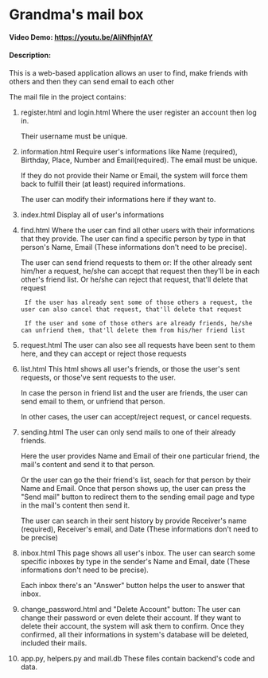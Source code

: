 
# Grandma's mail box

#### Video Demo:  <https://youtu.be/AIiNfhjnfAY>

#### Description:
This is a web-based application allows an user to find, make friends with others and then they can send email to each other

The mail file in the project contains:
1. register.html and login.html
    Where the user register an account then log in.

    Their username must be unique.

2. information.html
    Require user's informations like Name (required), Birthday, Place, Number and Email(required). The email must be unique.

    If they do not provide their Name or Email, the system will force them back to fulfill their (at least) required informations.

    The user can modify their informations here if they want to.

3. index.html
    Display all of user's informations

4. find.html
    Where the user can find all other users with their informations that they provide. The user can find a specific person by type in that person's Name, Email (These informations don't need to be precise).

    The user can send friend requests to them or:
        If the other already sent him/her a request, he/she can accept that request then they'll be in each other's friend list. Or he/she can reject that request, that'll delete that request

        If the user has already sent some of those others a request, the user can also cancel that request, that'll delete that request

        If the user and some of those others are already friends, he/she can unfriend them, that'll delete them from his/her friend list

5. request.html
    The user can also see all requests have been sent to them here, and they can accept or reject those requests

6. list.html
    This html shows all user's friends, or those the user's sent requests, or those've sent requests to the user.

    In case the person in friend list and the user are friends, the user can send email to them, or unfriend that person.

    In other cases, the user can accept/reject request, or cancel requests.

7. sending.html
    The user can only send mails to one of their already friends.
    
    Here the user provides Name and Email of their one particular friend, the mail's content and send it to that person.

    Or the user can go the their friend's list, seach for that person by their Name and Email. Once that person shows up, the user can press the "Send mail" button to redirect them to the sending email page and type in the mail's content then send it.

    The user can search in their sent history by provide Receiver's name (required), Receiver's email, and Date (These informations don't need to be precise)

8. inbox.html
    This page shows all user's inbox. The user can search some specific inboxes by type in the sender's Name and Email, date (These informations don't need to be precise).

    Each inbox there's an "Answer" button helps the user to answer that inbox.

9. change_password.html and "Delete Account" button:
    The user can change their password or even delete their account. If they want to delete their account, the system will ask them to confirm. Once they confirmed, all their informations in system's database will be deleted, included their mails.

10. app.py, helpers.py and mail.db
    These files contain backend's code and data.
